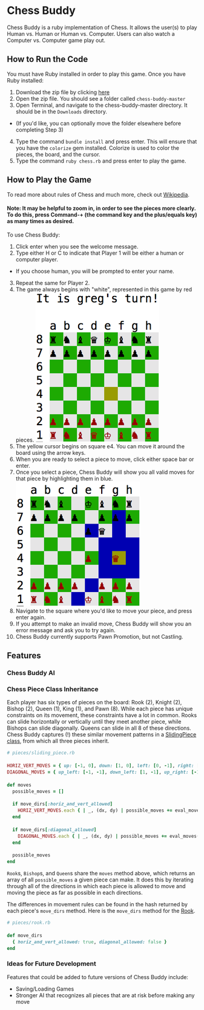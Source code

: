 # Chess Buddy

Chess Buddy is a ruby implementation of Chess. It allows the user(s) to play Human vs. Human or Human vs. Computer. Users can also watch a Computer vs. Computer game play out.

## How to Run the Code

You must have Ruby installed in order to play this game. Once you have Ruby installed:

1. Download the zip file by clicking [here](https://github.com/gmichnikov/chess-buddy/archive/master.zip)
2. Open the zip file. You should see a folder called `chess-buddy-master`
3. Open Terminal, and navigate to the chess-buddy-master directory. It should be in the `Downloads` directory.
  - (If you'd like, you can optionally move the folder elsewhere before completing Step 3)
4. Type the command `bundle install` and press enter. This will ensure that you have the `colorize` gem installed. Colorize is used to color the pieces, the board, and the cursor.
5. Type the command `ruby chess.rb` and press enter to play the game.

## How to Play the Game

To read more about rules of Chess and much more, check out [Wikipedia](https://en.wikipedia.org/wiki/Chess).

#### Note: It may be helpful to zoom in, in order to see the pieces more clearly. To do this, press Command-+ (the command key and the plus/equals key) as many times as desired.

To use Chess Buddy:

1. Click enter when you see the welcome message.
2. Type either H or C to indicate that Player 1 will be either a human or computer player.
  - If you choose human, you will be prompted to enter your name.
3. Repeat the same for Player 2.
4. The game always begins with "white", represented in this game by red pieces.
![screenshot](https://github.com/gmichnikov/chess-buddy/blob/master/first-move.png)
5. The yellow cursor begins on square e4. You can move it around the board using the arrow keys.
6. When you are ready to select a piece to move, click either space bar or enter.
7. Once you select a piece, Chess Buddy will show you all valid moves for that piece by highlighting them in blue.
![screenshot](https://github.com/gmichnikov/chess-buddy/blob/master/valid-moves.png)
8. Navigate to the square where you'd like to move your piece, and press enter again.
9. If you attempt to make an invalid move, Chess Buddy will show you an error message and ask you to try again.
10. Chess Buddy currently supports Pawn Promotion, but not Castling.

## Features

### Chess Buddy AI


### Chess Piece Class Inheritance

Each player has six types of pieces on the board: Rook (2), Knight (2), Bishop (2), Queen (1), King (1), and Pawn (8). While each piece has unique constraints on its movement, these constraints have a lot in common. Rooks can slide horizontally or vertically until they meet another piece, while Bishops can slide diagonally. Queens can slide in all 8 of these directions. Chess Buddy captures (!) these similar movement patterns in a [SlidingPiece class](https://github.com/gmichnikov/chess-buddy/blob/master/pieces/sliding_piece.rb), from which all three pieces inherit.

```ruby
# pieces/sliding_piece.rb

HORIZ_VERT_MOVES = { up: [-1, 0], down: [1, 0], left: [0, -1], right: [0, 1] }
DIAGONAL_MOVES = { up_left: [-1, -1], down_left: [1, -1], up_right: [-1, 1], down_right: [1, 1] }

def moves
  possible_moves = []

  if move_dirs[:horiz_and_vert_allowed]
    HORIZ_VERT_MOVES.each { | _, (dx, dy) | possible_moves += eval_moves(dx, dy) }
  end

  if move_dirs[:diagonal_allowed]
    DIAGONAL_MOVES.each { | _, (dx, dy) | possible_moves += eval_moves(dx, dy) }
  end

  possible_moves
end
```

`Rook`s, `Bishop`s, and `Queen`s share the `moves` method above, which returns an array of all `possible_moves` a given piece can make. It does this by iterating through all of the directions in which each piece is allowed to move and moving the piece as far as possible in each directions.

The differences in movement rules can be found in the hash returned by each piece's `move_dirs` method. Here is the `move_dirs` method for the [Rook](https://github.com/gmichnikov/chess-buddy/blob/master/pieces/rook.rb).

```ruby
# pieces/rook.rb

def move_dirs
  { horiz_and_vert_allowed: true, diagonal_allowed: false }
end
```


### Ideas for Future Development

Features that could be added to future versions of Chess Buddy include:

- Saving/Loading Games
- Stronger AI that recognizes all pieces that are at risk before making any move
